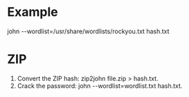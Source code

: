 # Example
john --wordlist=/usr/share/wordlists/rockyou.txt hash.txt



# ZIP
1. Convert the ZIP hash: zip2john file.zip > hash.txt.
2. Crack the password: john --wordlist=wordlist.txt hash.txt.
